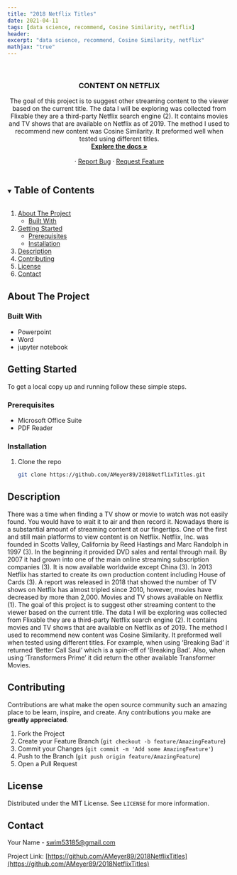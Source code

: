 ```yaml
---
title: "2018 Netflix Titles"
date: 2021-04-11
tags: [data science, recommend, Cosine Similarity, netflix]
header:
excerpt: "data science, recommend, Cosine Similarity, netflix"
mathjax: "true"
---
```


<!--
*** To avoid retyping too much info. Do a search and replace for the following:
*** AMeyer89, 2018NetflixTitles, twitter_handle, swim53185@gmail.com, Data Science Impact On Football, A presentation on how data science has impacted fantasy football. 
-->



<br />
<p align="center">
  <a href="https://github.com/AMeyer89/2018NetflixTitles">
  </a>

  <h3 align="center">CONTENT ON NETFLIX</h3>

  <p align="center">
    The goal of this project is to suggest other streaming content to the viewer based on the current title. The data I will be exploring was collected from Flixable they are a third-party Netflix search engine (2). It contains movies and TV shows that are available on Netflix as of 2019.
	The method I used to recommend new content was Cosine Similarity. It preformed well when tested using different titles. 
	<br />
    <a href="https://github.com/AMeyer89/2018NetflixTitles"><strong>Explore the docs »</strong></a>
    <br />
    <br />
    ·
    <a href="https://github.com/AMeyer89/2018NetflixTitles/issues">Report Bug</a>
    ·
    <a href="https://github.com/AMeyer89/2018NetflixTitles/issues">Request Feature</a>
  </p>
</p>



<!-- TABLE OF CONTENTS -->
<details open="open">
  <summary><h2 style="display: inline-block">Table of Contents</h2></summary>
  <ol>
    <li>
      <a href="#about-the-project">About The Project</a>
      <ul>
        <li><a href="#built-with">Built With</a></li>
      </ul>
    </li>
    <li>
      <a href="#getting-started">Getting Started</a>
      <ul>
        <li><a href="#prerequisites">Prerequisites</a></li>
        <li><a href="#installation">Installation</a></li>
      </ul>
    </li>
    <li><a href="#usage">Description</a></li>
    <li><a href="#contributing">Contributing</a></li>
    <li><a href="#license">License</a></li>
    <li><a href="#contact">Contact</a></li>
  </ol>
</details>



<!-- ABOUT THE PROJECT -->
## About The Project

### Built With

* Powerpoint
* Word
* jupyter notebook



<!-- GETTING STARTED -->
## Getting Started

To get a local copy up and running follow these simple steps.

### Prerequisites

* Microsoft Office Suite
* PDF Reader

### Installation

1. Clone the repo
   ```sh
   git clone https://github.com/AMeyer89/2018NetflixTitles.git
   ```



<!-- USAGE EXAMPLES -->
## Description


There was a time when finding a TV show or movie to watch was not easily found. You would have to wait it to air and then record it. Nowadays there is a substantial amount of streaming content at our fingertips. One of the first and still main platforms to view content is on Netflix. Netflix, Inc. was founded in Scotts Valley, California by Reed Hastings and Marc Randolph in 1997 (3). In the beginning it provided DVD sales and rental through mail. By 2007 it had grown into one of the main online streaming subscription companies (3). It is now available worldwide except China (3). In 2013 Netflix has started to create its own production content including House of Cards (3). 
A report was released in 2018 that showed the number of TV shows on Netflix has almost tripled since 2010, however, movies have decreased by more than 2,000. Movies and TV shows available on Netflix (1). The goal of this project is to suggest other streaming content to the viewer based on the current title. The data I will be exploring was collected from Flixable they are a third-party Netflix search engine (2). It contains movies and TV shows that are available on Netflix as of 2019.
The method I used to recommend new content was Cosine Similarity. It preformed well when tested using different titles. For example, when using ‘Breaking Bad’ it returned ‘Better Call Saul’ which is a spin-off of ‘Breaking Bad’. Also, when using ‘Transformers Prime’ it did return the other available Transformer Movies. 


<!-- CONTRIBUTING -->
## Contributing

Contributions are what make the open source community such an amazing place to be learn, inspire, and create. Any contributions you make are **greatly appreciated**.

1. Fork the Project
2. Create your Feature Branch (`git checkout -b feature/AmazingFeature`)
3. Commit your Changes (`git commit -m 'Add some AmazingFeature'`)
4. Push to the Branch (`git push origin feature/AmazingFeature`)
5. Open a Pull Request



<!-- LICENSE -->
## License

Distributed under the MIT License. See `LICENSE` for more information.



<!-- CONTACT -->
## Contact

Your Name - swim53185@gmail.com

Project Link: [https://github.com/AMeyer89/2018NetflixTitles](https://github.com/AMeyer89/2018NetflixTitles)








<!-- MARKDOWN LINKS & IMAGES -->
<!-- https://www.markdownguide.org/basic-syntax/#reference-style-links -->
[contributors-shield]: https://img.shields.io/github/contributors/AMeyer89/repo.svg?style=for-the-badge
[contributors-url]: https://github.com/AMeyer89/repo/graphs/contributors
[forks-shield]: https://img.shields.io/github/forks/AMeyer89/repo.svg?style=for-the-badge
[forks-url]: https://github.com/AMeyer89/repo/network/members
[stars-shield]: https://img.shields.io/github/stars/AMeyer89/repo.svg?style=for-the-badge
[stars-url]: https://github.com/AMeyer89/repo/stargazers
[issues-shield]: https://img.shields.io/github/issues/AMeyer89/repo.svg?style=for-the-badge
[issues-url]: https://github.com/AMeyer89/repo/issues
[license-shield]: https://img.shields.io/github/license/AMeyer89/repo.svg?style=for-the-badge
[license-url]: https://github.com/AMeyer89/repo/blob/master/LICENSE.txt
[linkedin-shield]: https://img.shields.io/badge/-LinkedIn-black.svg?style=for-the-badge&logo=linkedin&colorB=555
[linkedin-url]: https://linkedin.com/in/AMeyer89
